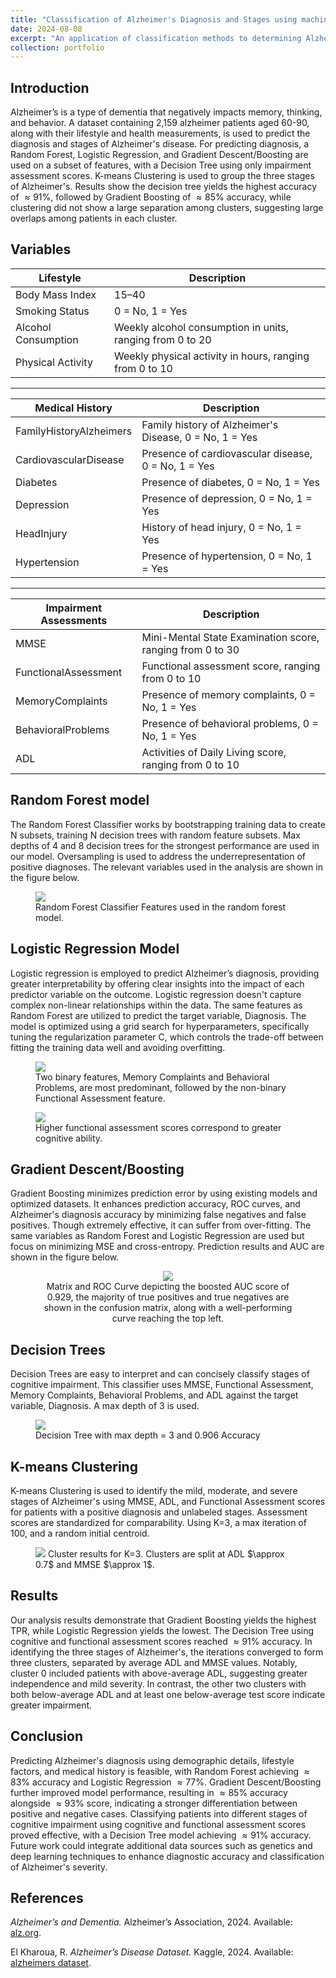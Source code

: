 ```yaml
--- 
title: "Classification of Alzheimer's Diagnosis and Stages using machine learning techniques" 
date: 2024-08-08 
excerpt: "An application of classification methods to determining Alzheimer's stages."  
collection: portfolio
---
```


## Introduction 
Alzheimer’s is a type of dementia that negatively impacts memory, thinking, and behavior. A dataset containing 2,159 alzheimer patients aged 60-90, along with their lifestyle and health measurements, is used to predict the diagnosis and stages of Alzheimer's disease. For predicting diagnosis, a Random Forest, Logistic Regression, and Gradient Descent/Boosting are used on a subset of features, with a Decision Tree using only impairment assessment scores. K-means Clustering is used to group the three stages of Alzheimer's. Results show the decision tree yields the highest accuracy of $\approx 91\%$, followed by Gradient Boosting of $\approx 85\%$ accuracy, while clustering did not show a large separation among clusters, suggesting large overlaps among patients in each cluster. 

## Variables 

| **Lifestyle**                  | **Description**                                      |
|-------------------------------|------------------------------------------------------|
| Body Mass Index               | 15–40                                                |
| Smoking Status                | 0 = No, 1 = Yes                                      |
| Alcohol Consumption           | Weekly alcohol consumption in units, ranging from 0 to 20 |
| Physical Activity             | Weekly physical activity in hours, ranging from 0 to 10 |

--- 

| **Medical History**           | **Description**                                      |
|------------------------------|------------------------------------------------------|
| FamilyHistoryAlzheimers      | Family history of Alzheimer's Disease, 0 = No, 1 = Yes |
| CardiovascularDisease        | Presence of cardiovascular disease, 0 = No, 1 = Yes  |
| Diabetes                     | Presence of diabetes, 0 = No, 1 = Yes                |
| Depression                   | Presence of depression, 0 = No, 1 = Yes              |
| HeadInjury                   | History of head injury, 0 = No, 1 = Yes              |
| Hypertension                 | Presence of hypertension, 0 = No, 1 = Yes            |

---

| **Impairment Assessments**   | **Description**                                      |
|------------------------------|------------------------------------------------------|
| MMSE                         | Mini-Mental State Examination score, ranging from 0 to 30 |
| FunctionalAssessment         | Functional assessment score, ranging from 0 to 10    |
| MemoryComplaints             | Presence of memory complaints, 0 = No, 1 = Yes       |
| BehavioralProblems           | Presence of behavioral problems, 0 = No, 1 = Yes     |
| ADL                          | Activities of Daily Living score, ranging from 0 to 10 | 

## Random Forest model 
The Random Forest Classifier works by bootstrapping training data to create N subsets, training N decision trees with random feature subsets. Max depths of 4 and 8 decision trees for the strongest performance are used in our model. Oversampling is used to address the underrepresentation of positive diagnoses. The relevant variables used in the analysis are shown in the figure below.

<figure>
    <a href="/assets/img/features_and_trees.png"> <img src="/assets/img/features_and_trees.png"></a> 
    <figcaption> Random Forest Classifier Features used in the random forest model. </figcaption>
</figure>    

## Logistic Regression Model 
Logistic regression is employed to predict Alzheimer’s diagnosis, providing greater interpretability by offering clear insights into the impact of each predictor variable on the outcome. Logistic regression doesn't capture complex non-linear relationships within the data. The same features as Random Forest are utilized to predict the target variable, Diagnosis. The model is optimized using a grid search for hyperparameters, specifically tuning the regularization parameter C, which controls the trade-off between fitting the training data well and avoiding overfitting. 

<figure>
    <a href="/assets/img/log curve.png"> <img src="/assets/img/log curve.png"></a> 
    <figcaption> Two binary features, Memory Complaints and Behavioral Problems, are most predominant, followed by the non-binary Functional Assessment feature. </figcaption>
</figure>  

<figure>
    <a href="/assets/img/log feature importance.png"> <img src="/assets/img/log feature importance.png"></a> 
    <figcaption> Higher functional assessment scores correspond to greater cognitive ability. </figcaption>
</figure>   

## Gradient Descent/Boosting 
Gradient Boosting minimizes prediction error by using existing models and optimized datasets. It enhances prediction accuracy, ROC curves, and Alzheimer's diagnosis accuracy by minimizing false negatives and false positives. Though extremely effective, it can suffer from over-fitting. The same variables as Random Forest and Logistic Regression are used but focus on minimizing MSE and cross-entropy. Prediction results and AUC are shown in the figure below. 

<center> 
<figure> 
    <a href="/assets/img/gradient boost figure.png"> <img src="/assets/img/gradient boost figure.png"></a>
    <figcaption> Matrix and ROC Curve depicting the boosted AUC score of 0.929, the majority of true positives and true negatives are shown in the confusion matrix, along with a well-performing curve reaching the top left. </figcaption>
</figure> 
</center>  

## Decision Trees 
Decision Trees are easy to interpret and can concisely classify stages of cognitive impairment. This classifier uses MMSE, Functional Assessment, Memory Complaints, Behavioral Problems, and ADL against the target variable, Diagnosis. A max depth of 3 is used.  

<figure>
    <a href="/assets/img/decision_tree_STAT451.png"> <img src="/assets/img/decision_tree_STAT451.png"></a> 
    <figcaption> Decision Tree with max depth = 3 and 0.906 Accuracy</figcaption>
</figure>  

## K-means Clustering 
K-means Clustering is used to identify the mild, moderate, and severe stages of Alzheimer's using MMSE, ADL, and Functional Assessment scores for patients with a positive diagnosis and unlabeled stages. Assessment scores are standardized for comparability. Using K=3, a max iteration of 100, and a random initial centroid. 

<figure> 
    <a href="/assets/img/3dplot.png"> <img src="/assets/img/3dplot.png"></a>
    <ficaption> Cluster results for K=3. Clusters are split at ADL $\approx 0.7$ and MMSE $\approx 1$. </ficaption>
</figure> 

## Results 

Our analysis results demonstrate that Gradient Boosting yields the highest TPR, while Logistic Regression yields the lowest. The Decision Tree using cognitive and functional assessment scores reached $\approx 91\%$ accuracy. In identifying the three stages of Alzheimer's, the iterations converged to form three clusters, separated by average ADL and MMSE values. Notably, cluster 0 included patients with above-average ADL, suggesting greater independence and mild severity. In contrast, the other two clusters with both below-average ADL and at least one below-average test score indicate greater impairment. 

## Conclusion 

Predicting Alzheimer's diagnosis using demographic details, lifestyle factors, and medical history is feasible, with Random Forest achieving $\approx 83\%$ accuracy and Logistic Regression $\approx 77\%$. Gradient Descent/Boosting further improved model performance, resulting in $\approx 85\%$ accuracy alongside $\approx 93\%$ score, indicating a stronger differentiation between positive and negative cases. Classifying patients into different stages of cognitive impairment using cognitive and functional assessment scores proved effective, with a Decision Tree model achieving $\approx 91\%$ accuracy. Future work could integrate additional data sources such as genetics and deep learning techniques to enhance diagnostic accuracy and classification of Alzheimer's severity. 

## References
*Alzheimer’s and Dementia.* Alzheimer’s Association, 2024. Available: [alz.org](www.alz.org/alzheimer_s_dementia).

El Kharoua, R. *Alzheimer’s Disease Dataset.* Kaggle, 2024. Available: [alzheimers dataset](www.kaggle.com/datasets/rabieelkharoua/alzheimers-disease-dataset). 

